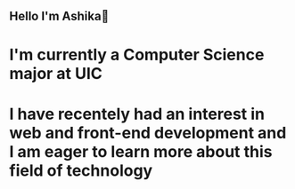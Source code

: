 ## Hello I'm Ashika👋


# I'm currently a Computer Science major at UIC
# I have recentely had an interest in web and front-end development and I am eager to learn more about this field of technology



<!--
**ashikashekar/ashikashekar** is a ✨ _special_ ✨ repository because its `README.md` (this file) appears on your GitHub profile.

Here are some ideas to get you started:

- 🔭 I’m currently a Computer Science Major at UIC ...
- 🌱 I’m currently learning ...
- 👯 I’m looking to collaborate on ...
- 🤔 I’m looking for help with ...
- 💬 Ask me about ...
- 📫 How to reach me: ...
- 😄 Pronouns: ...
- ⚡ Fun fact: ...
-->
